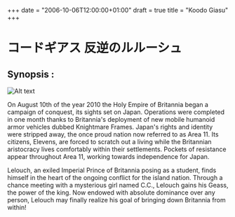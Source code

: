 +++
date = "2006-10-06T12:00:00+01:00"
draft = true
title = "Koodo Giasu"
+++
# コードギアス 反逆のルルーシュ ##

## Synopsis : ##

![Alt text](http://cdn.myanimelist.net/images/anime/5/50331l.jpg)

On August 10th of the year 2010 the Holy Empire of Britannia began a campaign of conquest, its sights set on Japan. Operations were completed in one month thanks to Britannia's deployment of new mobile humanoid armor vehicles dubbed Knightmare Frames. Japan's rights and identity were stripped away, the once proud nation now referred to as Area 11. Its citizens, Elevens, are forced to scratch out a living while the Britannian aristocracy lives comfortably within their settlements. Pockets of resistance appear throughout Area 11, working towards independence for Japan.

Lelouch, an exiled Imperial Prince of Britannia posing as a student, finds himself in the heart of the ongoing conflict for the island nation. Through a chance meeting with a mysterious girl named C.C., Lelouch gains his Geass, the power of the king. Now endowed with absolute dominance over any person, Lelouch may finally realize his goal of bringing down Britannia from within!

